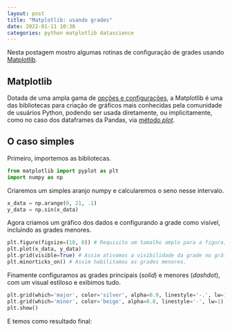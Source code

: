 ```yaml
---
layout: post
title: "Matplotlib: usando grades"
date: 2022-01-11 10:30
categories: python matplotlib datascience
---
```


Nesta postagem mostro algumas rotinas de configuração de grades usando [Matplotlib][matplotlib].
## Matplotlib
Dotada de uma ampla gama de [opções e configurações][matplotlib_gal], a Matplotlib é uma das bibliotecas para criação de gráficos mais conhecidas pela comunidade de usuários Python, podendo ser usada diretamente, ou implicitamente, como no caso dos dataframes da Pandas, via [método *plot*][pandas_plot].  
## O caso simples
Primeiro, importemos as bibliotecas.

```python
from matplotlib import pyplot as plt
import numpy as np
```
Criaremos um simples aranjo numpy e calcularemos o seno nesse intervalo.
```python
x_data = np.arange(0, 21, .1)
y_data = np.sin(x_data)
```
Agora criamos um gráfico dos dados e configurando a grade como visível, incluindo as grades menores.
```python
plt.figure(figsize=(10, 8)) # Requisito um tamalho amplo para a figura, bom para resoluções largas.
plt.plot(x_data, y_data)
plt.grid(visible=True) # Assim ativamos a visibilidade da grade no gráfico.
plt.minorticks_on() # Assim habilitamos as grades menores.
```

Finamente configuramos as grades principais (_solid_) e menores (_dashdot_), com um visual estiloso e exibimos tudo.
```python
plt.grid(which='major', color='silver', alpha=0.9, linestyle='-.', lw=1.5)
plt.grid(which='minor', color='beige', alpha=0.8, linestyle='-', lw=1)
plt.show()
```
E temos como resultado final:


[matplotlib]: https://matplotlib.org/
[matplotlib_gal]: https://matplotlib.org/stable/gallery/index.html
[matplotlib_colors]: https://matplotlib.org/stable/gallery/color/named_colors.html
[pandas_plot]: https://pandas.pydata.org/docs/reference/api/pandas.DataFrame.plot.html